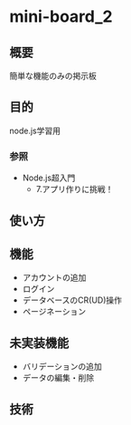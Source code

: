 mini-board_2
===

## 概要
簡単な機能のみの掲示板

## 目的
node.js学習用

### 参照
- Node.js超入門  
  - 7.アプリ作りに挑戦！

## 使い方

## 機能
- アカウントの追加
- ログイン
- データベースのCR(UD)操作
- ページネーション

## 未実装機能
* バリデーションの追加
* データの編集・削除

## 技術

